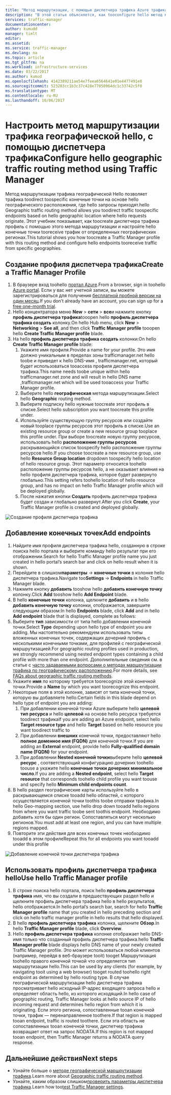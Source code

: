 ```yaml
---
title: "Метод маршрутизации, с помощью диспетчера трафика Azure трафика aaaConfigure географической | Документы Microsoft"
description: "В этой статье объясняется, как tooconfigure hello метод маршрутизации трафика географической, с помощью диспетчера трафика Azure"
services: traffic-manager
documentationcenter: 
author: kumudd
manager: timlt
editor: 
ms.assetid: 
ms.service: traffic-manager
ms.devlang: na
ms.topic: article
ms.tgt_pltfrm: na
ms.workload: infrastructure-services
ms.date: 03/22/2017
ms.author: kumud
ms.openlocfilehash: 4142389211ae54e7feea6564641e01e4477491e8
ms.sourcegitcommit: 523283cc1b3c37c428e77850964dc1c33742c5f0
ms.translationtype: MT
ms.contentlocale: ru-RU
ms.lasthandoff: 10/06/2017
---
```

# <a name="configure-hello-geographic-traffic-routing-method-using-traffic-manager"></a><span data-ttu-id="a0432-103">Настроить метод маршрутизации трафика географической hello, с помощью диспетчера трафика</span><span class="sxs-lookup"><span data-stu-id="a0432-103">Configure hello geographic traffic routing method using Traffic Manager</span></span>

<span data-ttu-id="a0432-104">Метод маршрутизации трафика географической Hello позволяет трафика toodirect toospecific конечные точки на основе hello географического расположения, где hello запросы приходят.</span><span class="sxs-lookup"><span data-stu-id="a0432-104">hello Geographic traffic routing method allows you toodirect traffic toospecific endpoints based on hello geographic location where hello requests originate.</span></span> <span data-ttu-id="a0432-105">Этот учебник показывает, как toocreate диспетчера трафика профиль с помощью этого метода маршрутизации и настройте hello конечные точки tooreceive трафик от определенных географических регионах.</span><span class="sxs-lookup"><span data-stu-id="a0432-105">This tutorial shows you how toocreate a Traffic Manager profile with this routing method and configure hello endpoints tooreceive traffic from specific geographies.</span></span>

## <a name="create-a-traffic-manager-profile"></a><span data-ttu-id="a0432-106">Создание профиля диспетчера трафика</span><span class="sxs-lookup"><span data-stu-id="a0432-106">Create a Traffic Manager Profile</span></span>

1. <span data-ttu-id="a0432-107">В браузере вход toohello [портал Azure](http://portal.azure.com).</span><span class="sxs-lookup"><span data-stu-id="a0432-107">From a browser, sign in toohello [Azure portal](http://portal.azure.com).</span></span> <span data-ttu-id="a0432-108">Если у вас нет учетной записи, вы можете зарегистрироваться для получения [бесплатной пробной версии на один месяц](https://azure.microsoft.com/free/).</span><span class="sxs-lookup"><span data-stu-id="a0432-108">If you don’t already have an account, you can sign up for a [free one-month trial](https://azure.microsoft.com/free/).</span></span>
2. <span data-ttu-id="a0432-109">Hello концентратора меню **New** > **сети** > **все**и нажмите кнопку **профиль диспетчера трафика**tooopen hello **профиль диспетчера трафика создать** колонку.</span><span class="sxs-lookup"><span data-stu-id="a0432-109">On hello Hub menu, click **New** > **Networking** > **See all**, and then click **Traffic Manager profile** tooopen hello **Create Traffic Manager profile** blade.</span></span>
3. <span data-ttu-id="a0432-110">На hello **профиль диспетчера трафика создать** колонки:</span><span class="sxs-lookup"><span data-stu-id="a0432-110">On hello **Create Traffic Manager profile** blade:</span></span>
    1. <span data-ttu-id="a0432-111">Укажите имя профиля.</span><span class="sxs-lookup"><span data-stu-id="a0432-111">Provide a name for your profile.</span></span> <span data-ttu-id="a0432-112">Это имя должно уникальным в пределах зоны trafficmanager.net hello toobe и приведет к hello DNS-имя <profilename>, trafficmanager.net, который будет использоваться tooaccess профиля диспетчера трафика.</span><span class="sxs-lookup"><span data-stu-id="a0432-112">This name needs toobe unique within hello trafficmanager.net zone and will result in hello DNS name <profilename>,trafficmanager.net which will be used tooaccess your Traffic Manager profile.</span></span>
    2. <span data-ttu-id="a0432-113">Выберите hello **географическая** метода маршрутизации.</span><span class="sxs-lookup"><span data-stu-id="a0432-113">Select hello **Geographic** routing method.</span></span>
    3. <span data-ttu-id="a0432-114">Выберите подписку hello нужные toocreate этот профиль в списке.</span><span class="sxs-lookup"><span data-stu-id="a0432-114">Select hello subscription you want toocreate this profile under.</span></span>
    4. <span data-ttu-id="a0432-115">Используйте существующую группу ресурсов или создайте новый tooplace группы ресурсов этот профиль в списке.</span><span class="sxs-lookup"><span data-stu-id="a0432-115">Use an existing resource group or create a new resource group tooplace this profile under.</span></span> <span data-ttu-id="a0432-116">При выборе toocreate новую группу ресурсов, использовать hello **расположение группы ресурсов** раскрывающийся список toospecify hello расположение группы ресурсов hello.</span><span class="sxs-lookup"><span data-stu-id="a0432-116">If you choose toocreate a new resource group, use hello **Resource Group location** dropdown toospecify hello location of hello resource group.</span></span> <span data-ttu-id="a0432-117">Этот параметр относится toohello расположение группы ресурсов hello, а не оказывает влияния на hello профиля диспетчера трафика, которое будет развернуто глобально.</span><span class="sxs-lookup"><span data-stu-id="a0432-117">This setting refers toohello location of hello resource group, and has no impact on hello Traffic Manager profile which will be deployed globally.</span></span>
    5. <span data-ttu-id="a0432-118">После нажатия кнопки **Создать** профиль диспетчера трафика будет создан и глобально развернут.</span><span class="sxs-lookup"><span data-stu-id="a0432-118">After you click **Create**, your Traffic Manager profile is created and deployed globally.</span></span>

![Создание профиля диспетчера трафика](./media/traffic-manager-geographic-routing-method/create-traffic-manager-profile.png)

## <a name="add-endpoints"></a><span data-ttu-id="a0432-120">Добавление конечных точек</span><span class="sxs-lookup"><span data-stu-id="a0432-120">Add endpoints</span></span>

1. <span data-ttu-id="a0432-121">Найдите имя профиля диспетчера трафика hello, созданную в строке поиска hello портала и выберите команду hello результат при его отображении.</span><span class="sxs-lookup"><span data-stu-id="a0432-121">Search for hello Traffic Manager profile name you just created in hello portal’s search bar and click on hello result when it is shown.</span></span>
2. <span data-ttu-id="a0432-122">Перейдите в слишком**параметры** -> **конечные точки** в колонке hello диспетчера трафика.</span><span class="sxs-lookup"><span data-stu-id="a0432-122">Navigate too**Settings** -> **Endpoints** in hello Traffic Manager blade.</span></span>
3. <span data-ttu-id="a0432-123">Нажмите кнопку **добавить** tooshow hello **добавить конечную точку** колонку.</span><span class="sxs-lookup"><span data-stu-id="a0432-123">Click **Add** tooshow hello **Add Endpoint** blade.</span></span>
3. <span data-ttu-id="a0432-124">В hello **конечные точки** колонка, щелкните **добавить** и в hello **добавить конечную точку** колонки, отображается, завершите следующим образом:</span><span class="sxs-lookup"><span data-stu-id="a0432-124">In hello **Endpoints** blade, click **Add** and in hello **Add endpoint** blade that is displayed, complete as follows:</span></span>
4. <span data-ttu-id="a0432-125">Выберите **тип** зависимости от типа hello добавлении конечной точки.</span><span class="sxs-lookup"><span data-stu-id="a0432-125">Select **Type** depending upon hello type of endpoint you are adding.</span></span> <span data-ttu-id="a0432-126">Мы настоятельно рекомендуем использовать типы вложенных конечных точек, содержащих дочерний профиль с несколькими конечными точками, для профилей с географической маршрутизацией.</span><span class="sxs-lookup"><span data-stu-id="a0432-126">For geographic routing profiles used in production, we strongly recommend using nested endpoint types containing a child profile with more than one endpoint.</span></span> <span data-ttu-id="a0432-127">Дополнительные сведения см. в статье с [часто задаваемыми вопросами о методах маршрутизации трафика по географическому расположению](traffic-manager-FAQs.md).</span><span class="sxs-lookup"><span data-stu-id="a0432-127">For more details, see [FAQs about geographic traffic routing methods](traffic-manager-FAQs.md).</span></span>
5. <span data-ttu-id="a0432-128">Укажите **имя** по которому требуется toorecognize этой конечной точки.</span><span class="sxs-lookup"><span data-stu-id="a0432-128">Provide a **Name** by which you want toorecognize this endpoint.</span></span>
6. <span data-ttu-id="a0432-129">Некоторые поля в этой колонке, зависят от типа конечной точки, которую вы добавляете hello:</span><span class="sxs-lookup"><span data-stu-id="a0432-129">Certain fields in this blade depend on hello type of endpoint you are adding:</span></span>
    1. <span data-ttu-id="a0432-130">При добавлении конечной точки Azure выберите hello **целевой тип ресурса** и hello **целевой** на основе hello ресурса требуется toodirect трафика</span><span class="sxs-lookup"><span data-stu-id="a0432-130">If you are adding an Azure endpoint, select hello **Target resource type** and hello **Target** based on hello resource you want toodirect traffic to</span></span>
    2. <span data-ttu-id="a0432-131">При добавлении **внешних** конечной точки, предоставляют hello **полное доменное имя (FQDN)** для конечной точки.</span><span class="sxs-lookup"><span data-stu-id="a0432-131">If you are adding an **External** endpoint, provide hello **Fully-qualified domain name (FQDN)** for your endpoint.</span></span>
    3. <span data-ttu-id="a0432-132">При добавлении **Nested конечной точки**выберите hello **целевой ресурс** , соответствующий конфигурацию дочерних toohello toouse а укажите hello **конечные точки дочерних минимальное число**.</span><span class="sxs-lookup"><span data-stu-id="a0432-132">If you are adding a **Nested endpoint**, select hello **Target resource** that corresponds toohello child profile you want toouse and specify hello **Minimum child endpoints count**.</span></span>
7. <span data-ttu-id="a0432-133">В hello раздел географические карты используйте hello в раскрывающемся списке tooadd hello областей, с которого осуществляется конечной точки toothis toobe отправки трафика.</span><span class="sxs-lookup"><span data-stu-id="a0432-133">In hello Geo-mapping section, use hello drop down tooadd hello regions from where you want traffic toobe sent toothis endpoint.</span></span> <span data-ttu-id="a0432-134">Необходимо добавить хотя бы один регион. Сопоставляться могут несколько регионов.</span><span class="sxs-lookup"><span data-stu-id="a0432-134">You must add at least one region, and you can have multiple regions mapped.</span></span>
8. <span data-ttu-id="a0432-135">Повторите эти действия для всех конечных точек необходимо tooadd в этом профиле</span><span class="sxs-lookup"><span data-stu-id="a0432-135">Repeat this for all endpoints you want tooadd under this profile</span></span>

![Добавление конечной точки диспетчера трафика](./media/traffic-manager-geographic-routing-method/add-traffic-manager-endpoint.png)

## <a name="use-hello-traffic-manager-profile"></a><span data-ttu-id="a0432-137">Использовать профиль диспетчера трафика hello</span><span class="sxs-lookup"><span data-stu-id="a0432-137">Use hello Traffic Manager profile</span></span>
1.  <span data-ttu-id="a0432-138">В строке поиска hello портала, поиск hello **профиль диспетчера трафика** имя, что вы создали в предшествующих раздел hello и щелкните профиль диспетчера трафика hello в hello результатов, hello отображается.</span><span class="sxs-lookup"><span data-stu-id="a0432-138">In hello portal’s search bar, search for hello **Traffic Manager profile** name that you created in hello preceding section and click on hello traffic manager profile in hello results that hello displayed.</span></span>
2. <span data-ttu-id="a0432-139">В hello **профиль диспетчера трафика** колонка, щелкните **Обзор**.</span><span class="sxs-lookup"><span data-stu-id="a0432-139">In hello **Traffic Manager profile** blade, click **Overview**.</span></span>
3. <span data-ttu-id="a0432-140">Hello **профиль диспетчера трафика** колонке отображает hello DNS-имя только что созданный профиль диспетчера трафика.</span><span class="sxs-lookup"><span data-stu-id="a0432-140">hello **Traffic Manager profile** blade displays hello DNS name of your newly created Traffic Manager profile.</span></span> <span data-ttu-id="a0432-141">Это может использоваться любой клиентов (например, перейдя в веб-браузере tooit) tooget Маршрутизация toohello правого конечной точкой что определяется тип маршрутизации hello.</span><span class="sxs-lookup"><span data-stu-id="a0432-141">This can be used by any clients (for example, by navigating tooit using a web browser) tooget routed toohello right endpoint as determined by hello routing type.</span></span>  <span data-ttu-id="a0432-142">В случае географической маршрутизации hello диспетчера трафика просматривает hello исходный IP-адрес входящего запроса hello и определяет область hello, из которого исходящий.</span><span class="sxs-lookup"><span data-stu-id="a0432-142">In hello case of geographic routing, Traffic Manager looks at hello source IP of hello incoming request and determines hello region from which it is originating.</span></span> <span data-ttu-id="a0432-143">Если этого региона, сопоставленные tooan конечной точки, трафик — перенаправленное toothere.</span><span class="sxs-lookup"><span data-stu-id="a0432-143">If that region is mapped tooan endpoint, traffic is routed toothere.</span></span> <span data-ttu-id="a0432-144">Если эта область не сопоставленных tooan конечной точки, диспетчер трафика возвращает ответ на запрос NODATA.</span><span class="sxs-lookup"><span data-stu-id="a0432-144">If this region is not mapped tooan endpoint, then Traffic Manager returns a NODATA query response.</span></span>

## <a name="next-steps"></a><span data-ttu-id="a0432-145">Дальнейшие действия</span><span class="sxs-lookup"><span data-stu-id="a0432-145">Next steps</span></span>

- <span data-ttu-id="a0432-146">Узнайте больше о [методе географической маршрутизации трафика](traffic-manager-routing-methods.md#geographic).</span><span class="sxs-lookup"><span data-stu-id="a0432-146">Learn more about [Geographic traffic routing method](traffic-manager-routing-methods.md#geographic).</span></span>
- <span data-ttu-id="a0432-147">Узнайте, каким образом слишком[проверить параметры диспетчера трафика](traffic-manager-testing-settings.md).</span><span class="sxs-lookup"><span data-stu-id="a0432-147">Learn how too[test Traffic Manager settings](traffic-manager-testing-settings.md).</span></span>

